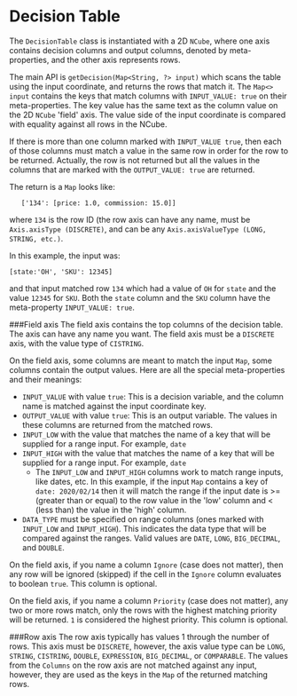 # Decision Table
The `DecisionTable` class is instantiated with a 2D `NCube`, where one axis contains
decision columns and output columns, denoted by meta-properties, and the other axis
represents rows.  

The main API is `getDecision(Map<String, ?> input)` which scans the table using the input coordinate, 
and returns the rows that match it.  The `Map<> input` contains the keys that match columns with
`INPUT_VALUE: true` on their meta-properties.  The key value has the same text as the column value
on the 2D `NCube` 'field' axis.  The value side of the input coordinate is compared with equality
against all rows in the NCube.

If there is more than one column marked with `INPUT_VALUE true`, then each of those columns must
match a value in the same row in order for the row to be returned. Actually, the row is not returned
but all the values in the columns that are marked with the `OUTPUT_VALUE: true` are returned.

The return is a `Map` looks like:
```
   ['134': [price: 1.0, commission: 15.0]]
```                                     
where `134` is the row ID (the row axis can have any name, must be `Axis.axisType (DISCRETE)`, and can be any 
`Axis.axisValueType (LONG, STRING, etc.)`.

In this example, the input was:
```
[state:'OH', 'SKU': 12345]
```
and that input matched row `134` which had a value of `OH` for `state` and the value `12345` for `SKU`.
Both the `state` column and the `SKU` column have the meta-property `INPUT_VALUE: true`.

###Field axis
The field axis contains the top columns of the decision table.  The axis can have any name you want.
The field axis must be a `DISCRETE` axis, with the value type of `CISTRING`.

On the field axis, some columns are meant to match the input `Map`, some columns contain the output values.
Here are all the special meta-properties and their meanings:
  
* `INPUT_VALUE` with value `true`: This is a decision variable, and the column name is matched against the input coordinate key. 
* `OUTPUT_VALUE` with value `true`: This is an output variable. The values in these columns are returned from the matched rows.
* `INPUT_LOW` with the value that matches the name of a key that will be supplied for a range input.  For example, `date`
* `INPUT_HIGH` with the value that matches the name of a key that will be supplied for a range input.  For example, `date`
  * The `INPUT_LOW` and `INPUT_HIGH` columns work to match range inputs, like dates, etc. In this example, if the input
    `Map` contains a key of `date: 2020/02/14` then it will match the range if the input date is >= (greater than or equal) to
    the row value in the 'low' column and < (less than) the value in the 'high' column.
* `DATA_TYPE` must be specified on range columns (ones marked with `INPUT_LOW` and `INPUT_HIGH`).  This indicates the
data type that will be compared against the ranges. Valid values are `DATE`, `LONG`, `BIG_DECIMAL`, and `DOUBLE`.

On the field axis, if you name a column `Ignore` (case does not matter), then any row will be ignored (skipped) if the 
cell in the `Ignore` column evaluates to boolean `true`.  This column is optional.

On the field axis, if you name a column `Priority` (case does not matter), any two or more rows match, only the rows
with the highest matching priority will be returned.  `1` is considered the highest priority.  This column is optional.

###Row axis
The row axis typically has values 1 through the number of rows.  This axis must be `DISCRETE`, however, the axis value
type can be `LONG`, `STRING`, `CISTRING`, `DOUBLE`, `EXPRESSION`, `BIG_DECIMAL`, or `COMPARABLE`.  The values from
the `Columns` on the row axis are not matched against any input, however, they are used as the keys in the `Map` of 
the returned matching rows. 
